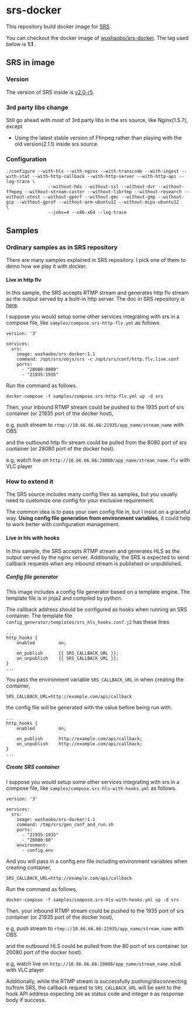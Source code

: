 # srs-docker
This repository build docker image for [SRS](https://github.com/ossrs/srs).

You can checkout the docker image of [wushaobo/srs-docker](https://hub.docker.com/r/wushaobo/srs-docker/). The tag used below is **1.1** .

## SRS in image

### Version
The version of SRS inside is [v2.0-r5](https://github.com/ossrs/srs/releases/tag/v2.0-r5).


### 3rd party libs change

Still go ahead with most of 3rd party libs in the srs source, like Nginx(1.5.7), except

- Using the latest stable version of Ffmpeg rather than playing with the old version(2.1.1) inside srs source.

### Configuration

```
./configure --with-hls --with-nginx --with-transcode --with-ingest --with-stat --with-http-callback --with-http-server --with-http-api --log-trace \
				--without-hds --without-ssl --without-dvr --without-ffmpeg --without-stream-caster --without-librtmp --without-research --without-utest --without-gperf --without-gmc --without-gmp --without-gcp --without-gprof --without-arm-ubuntu12 --without-mips-ubuntu12	\
				--jobs=4 --x86-x64 --log-trace
```

## Samples

### Ordinary samples as in SRS repository
There are many samples explained in SRS repository. I pick one of them to demo how we play it with docker.

#### Live in http flv
In this sample, the SRS accepts RTMP stream and generates http flv stream as the output served by a built-in http server. The doc in SRS repository is [here](https://github.com/ossrs/srs/wiki/v2_EN_SampleHttpFlv). 

I suppose you would setup some other services integrating with srs in a compose file, like `samples/compose.srs-http-flv.yml` as follows. 

```
version: '3'

services:
  srs:
    image: wushaobo/srs-docker:1.1
    command: /opt/srs/objs/srs -c /opt/srs/conf/http.flv.live.conf
    ports:
      - "28080:8080"
      - "21935:1935"

```

Run the command as follows.

```
docker-compose -f samples/compose.srs-http-flv.yml up -d srs
```

Then, your inbound RTMP stream could be pushed to the 1935 port of srs container (or 21935 port of the docker host), 

e.g, push stream to `rtmp://10.66.66.66:21935/app_name/stream_name` with OBS

and the outbound http flv stream could be pulled from the 8080 port of srs container (or 28080 port of the docker host).

e.g, watch live on `http://10.66.66.66:28080/app_name/stream_name.flv` with VLC player

### How to extend it
The SRS source includes many config files as samples, but you usually need to customize one config for your exclusive requirement.

The common idea is to pass your own config file in, but I insist on a graceful way. **Using config file generation from environment variables**, it could help to work better with configuration management.

#### Live in hls with hooks

In this sample, the SRS accepts RTMP stream and generates HLS as the output served by the nginx server. Additionally, the SRS is expected to send callback requests when any inbound stream is published or unpublished. 

##### Config file generator
This image includes a config file generator based on a template engine. The template file is in jinja2 and compiled by python.

The callback address should be configured as hooks when running an SRS container. The template file `config_generator/templates/srs_hls_hooks.conf.j2` has these lines

```
...
http_hooks {
    enabled         on;

    on_publish      {{ SRS_CALLBACK_URL }};
    on_unpublish    {{ SRS_CALLBACK_URL }};
}
...
```

You pass the environment variable `SRS_CALLBACK_URL` in when creating the container, 

```
SRS_CALLBACK_URL=http://example.com/api/callback
```

the config file will be generated with the value before being run with.

```
...
http_hooks {
    enabled         on;

    on_publish      http://example.com/api/callback;
    on_unpublish    http://example.com/api/callback;
}
...
```

##### Create SRS container
I suppose you would setup some other services integrating with srs in a compose file, like `samples/compose.srs-hls-with-hooks.yml` as follows. 

```
version: '3'

services:
  srs:
    image: wushaobo/srs-docker:1.1
    command: /tmp/srs/gen_conf_and_run.sh
    ports:
      - "21935:1935"
      - "20080:80"
    environment:
      - config.env

```

And you will pass in a config.env file including environment variables when creating container,

```
SRS_CALLBACK_URL=http://example.com/api/callback
```

Run the command as follows,

```
docker-compose -f samples/compose.srs-hls-with-hooks.yml up -d srs
```

Then, your inbound RTMP stream could be pushed to the 1935 port of srs container (or 21935 port of the docker host), 

e.g, push stream to `rtmp://10.66.66.66:21935/app_name/stream_name` with OBS

and the outbound HLS could be pulled from the 80 port of srs container (or 20080 port of the docker host).

e.g, watch live on `http://10.66.66.66:20080/app_name/stream_name.m3u8` with VLC player

Additionally, while the RTMP stream is successfully pushing/disconnecting to/from SRS, the callback request to `SRS_CALLBACK_URL` will be sent to the hook API address expecting `200` as status code and integer `0` as response body if success.

